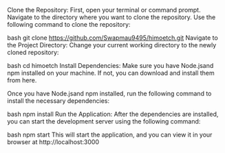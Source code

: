 Clone the Repository: First, open your terminal or command prompt. Navigate to the directory where you want to clone the repository. Use the following command to clone the repository:

bash
git clone https://github.com/Swapmau9495/himoetch.git
Navigate to the Project Directory: Change your current working directory to the newly cloned repository:

bash
cd himoetch
Install Dependencies: Make sure you have Node.jsand npm installed on your machine. If not, you can download and install them from here.

Once you have Node.jsand npm installed, run the following command to install the necessary dependencies:

bash
npm install
Run the Application: After the dependencies are installed, you can start the development server using the following command:

bash
npm start
This will start the application, and you can view it in your browser at http://localhost:3000